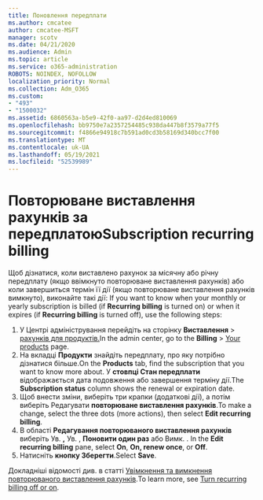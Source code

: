 ```yaml
---
title: Поновлення передплати
ms.author: cmcatee
author: cmcatee-MSFT
manager: scotv
ms.date: 04/21/2020
ms.audience: Admin
ms.topic: article
ms.service: o365-administration
ROBOTS: NOINDEX, NOFOLLOW
localization_priority: Normal
ms.collection: Adm_O365
ms.custom:
- "493"
- "1500032"
ms.assetid: 6860563a-b5e9-42f0-aa97-d2d4ed810069
ms.openlocfilehash: bb9750e7a2357254485c938da447b8f3579a77f5
ms.sourcegitcommit: f4866e94918c7b591ad0cd3b58169d340bcc7f00
ms.translationtype: MT
ms.contentlocale: uk-UA
ms.lasthandoff: 05/19/2021
ms.locfileid: "52539989"
---
```

# <a name="subscription-recurring-billing"></a><span data-ttu-id="02168-102">Повторюване виставлення рахунків за передплатою</span><span class="sxs-lookup"><span data-stu-id="02168-102">Subscription recurring billing</span></span>

<span data-ttu-id="02168-103">Щоб дізнатися, коли виставлено рахунок за місячну або річну передплату (якщо ввімкнуто  повторюване виставлення рахунків) або коли завершиться термін її дії (якщо повторюване виставлення рахунків вимкнуто), виконайте такі дії: </span><span class="sxs-lookup"><span data-stu-id="02168-103">If you want to know when your monthly or yearly subscription is billed (if **Recurring billing** is turned on) or when it expires (if **Recurring billing** is turned off), use the following steps:</span></span>
  
1. <span data-ttu-id="02168-104">У Центрі адміністрування перейдіть на сторінку **Виставлення** \> [рахунків для продуктів.](https://go.microsoft.com/fwlink/p/?linkid=842054)</span><span class="sxs-lookup"><span data-stu-id="02168-104">In the admin center, go to the **Billing** \> [Your products](https://go.microsoft.com/fwlink/p/?linkid=842054) page.</span></span>
2. <span data-ttu-id="02168-105">На вкладці **Продукти** знайдіть передплату, про яку потрібно дізнатися більше.</span><span class="sxs-lookup"><span data-stu-id="02168-105">On the **Products** tab, find the subscription that you want to know more about.</span></span> <span data-ttu-id="02168-106">У **стовпці Стан передплати** відображається дата подовження або завершення терміну дії.</span><span class="sxs-lookup"><span data-stu-id="02168-106">The **Subscription status** column shows the renewal or expiration date.</span></span>
3. <span data-ttu-id="02168-107">Щоб внести зміни, виберіть три крапки (додаткові дії), а потім виберіть Редагувати **повторюване виставлення рахунків**.</span><span class="sxs-lookup"><span data-stu-id="02168-107">To make a change, select the three dots (more actions), then select **Edit recurring billing**.</span></span>
4. <span data-ttu-id="02168-108">В області **Редагування повторюваного виставлення рахунків** виберіть Ув. **,** Ув. , **Поновити один раз** або Вимк. . </span><span class="sxs-lookup"><span data-stu-id="02168-108">In the **Edit recurring billing** pane, select **On**, **On, renew once**, or **Off**.</span></span>
5. <span data-ttu-id="02168-109">Натисніть **кнопку Зберегти**.</span><span class="sxs-lookup"><span data-stu-id="02168-109">Select **Save**.</span></span>

<span data-ttu-id="02168-110">Докладніші відомості див. в статті [Увімкнення та вимкнення повторюваного виставлення рахунків](/microsoft-365/commerce/subscriptions/renew-your-subscription).</span><span class="sxs-lookup"><span data-stu-id="02168-110">To learn more, see [Turn recurring billing off or on](/microsoft-365/commerce/subscriptions/renew-your-subscription).</span></span>